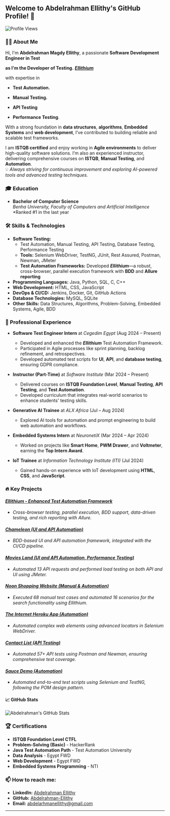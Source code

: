 

## Welcome to Abdelrahman Ellithy's GitHub Profile! 👋

![Profile Views](https://komarev.com/ghpvc/?username=Abdelrhman-Ellithy&style=flat-square&color=blue)

### 👨‍💻 About Me
Hi, I'm **Abdelrahman Magdy Ellithy**, a passionate **Software Development Engineer in Test** 

**as I'm the Developer of  Testing.**
**[_Ellithium_](https://github.com/Abdelrhman-Ellithy/Ellithium)** 

with expertise in 
- **Test Automation.**

- **Manual Testing.**

- **API Testing**

- **Performance Testing**.

 With a strong foundation in **data structures**, **algorithms**, **Embedded Systems** and **web development**, I’ve contributed to building reliable and scalable test frameworks.

I am **ISTQB certified** and enjoy working in **Agile environments** to deliver high-quality software solutions. I’m also an experienced instructor, delivering comprehensive courses on **ISTQB**, **Manual Testing**, and **Automation**.  
💡 *Always striving for continuous improvement and exploring AI-powered tools and advanced testing techniques.*

### 🎓 Education
- **Bachelor of Computer Science**  
  *Benha University, Faculty of Computers and Artificial Intelligence*  
  *Ranked #1 in the last year  

### 🛠️ Skills & Technologies
- **Software Testing:**
  - Test Automation, Manual Testing, API Testing, Database Testing, Performance Testing
  - **Tools:** Selenium WebDriver, TestNG, JUnit, Rest Assured, Postman, Newman, JMeter
  - **Test Automation Frameworks:** Developed **_Ellithium_**—a robust, cross-browser, parallel execution framework with **BDD** and **Allure reporting**
- **Programming Languages:** Java, Python, SQL, C, C++
- **Web Development:** HTML, CSS, JavaScript
- **DevOps & CI/CD:** Jenkins, Docker, Git, GitHub Actions
- **Database Technologies:** MySQL, SQLite
- **Other Skills:** Data Structures, Algorithms, Problem-Solving, Embedded Systems, Agile, BDD

### 💼 Professional Experience
- **Software Test Engineer Intern** at *Cegedim Egypt* (Aug 2024 – Present)  
  - Developed and enhanced the **_Ellithium_** Test Automation Framework.
  - Participated in Agile processes like sprint planning, backlog refinement, and retrospectives.
  - Developed automated test scripts for **UI**, **API**, and **database testing**, ensuring GDPR compliance.

- **Instructor (Part-Time)** at *Software Institute* (Mar 2024 – Present)  
  - Delivered courses on **ISTQB Foundation Level**, **Manual Testing**, **API Testing**, and **Test Automation**.
  - Developed curriculum that integrates real-world scenarios to enhance students' testing skills.

- **Generative AI Trainee** at *ALX Africa* (Jul – Aug 2024)  
  - Explored AI tools for automation and prompt engineering to build web automation and workflows.

- **Embedded Systems Intern** at *NeuronetiX* (Mar 2024 – Apr 2024)  
  - Worked on projects like **Smart Home**, **PWM Drawer**, and **Voltmeter**, earning the **Top Intern Award**.

- **IoT Trainee** at *Information Technology Institute (ITI)* (Jul 2024)  
  - Gained hands-on experience with IoT development using **HTML**, **CSS**, and **JavaScript**.

### 🔥 Key Projects

#### **[_Ellithium - Enhanced Test Automation Framework_](https://github.com/Abdelrhman-Ellithy/Ellithium)**  
- *Cross-browser testing, parallel execution, BDD support, data-driven testing, and rich reporting with Allure.*

#### **[_Chameleon (UI and API Automation)_](https://gitlab.com/internship202408/chameleon/-/tree/Development/AdminPortal/TestAdminPortal?ref_type=heads)**  
- *BDD-based UI and API automation framework, integrated with the CI/CD pipeline.*

#### **[_Movies Land (UI and API Automation, Performance Testing)_](https://github.com/Abdelrhman-Ellithy/Movies-Land)**  
- *Automated 13 API requests and performed load testing on both API and UI using JMeter.*

#### **[_Noon Shopping Website (Manual & Automation)_](https://github.com/Abdelrhman-Ellithy/Noon-Shopping-Website-Manual-Automation-)**  
- *Executed 68 manual test cases and automated 16 scenarios for the search functionality using _Ellithium_.*

#### **[_The Internet Heroku App (Automation)_](https://github.com/Abdelrhman-Ellithy/The-Internet-Herokuapp)**  
- *Automated complex web elements using advanced locators in Selenium WebDriver.*

#### **[_Contact List (API Testing)_](https://github.com/Abdelrhman-Ellithy/Contact-List)**  
- *Automated 57+ API tests using Postman and Newman, ensuring comprehensive test coverage.*

#### **[_Sauce Demo (Automation)_](https://github.com/Abdelrhman-Ellithy/Sauce-Demo-Automation-Testing-)**  
- *Automated end-to-end test scripts using Selenium and TestNG, following the POM design pattern.*

#### 📈 GitHub Stats
![Abdelrahman's GitHub Stats](https://github-readme-stats.vercel.app/api?username=Abdelrhman-Ellithy&show_icons=true&theme=radical)

### 🏆 Certifications
- **ISTQB Foundation Level CTFL**  
- **Problem-Solving (Basic)** - HackerRank  
- **Java Test Automation Path** - Test Automation University  
- **Data Analysis** - Egypt FWD  
- **Web Development** - Egypt FWD  
- **Embedded Systems Programming** - NTI

### 📫 How to reach me:
- **LinkedIn:** [Abdelrahman Ellithy](https://www.linkedin.com/in/abdelrahman-ellithy-3841a7270/)  
- **GitHub:** [Abdelrahman-Ellithy](https://github.com/Abdelrhman-Ellithy)  
- **Email:** abdelarhmanellithy@gmail.com  

---
